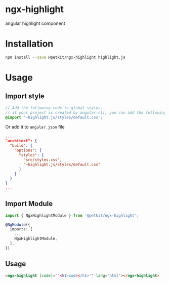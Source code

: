 # ngx-highlight
angular highlight component

# Installation
```bash
npm install --save @petkit/ngx-highlight highlight.js
```

# Usage
## Import style

```scss
// Add the following code to global styles.
// if your project is created by angular-cli, you can add the following code to 'style.scss' in src dir.
@import '~highlight.js/styles/default.css';
```

Or add it to `angular.json` file

```json
...
"architect": {
  "build": {
    "options": {
      "styles": {
        "src/styles.css",
        "~highlight.js/styles/default.css"
      }
    }
  }
}
...
```

## Import Module

```ts
import { NgxHighlightModule } from '@petkit/ngx-highlight';

@NgModule({
  imports: [
    ...
    NgxHighlightModule,
  ],
})
```

## Usage

```html
<ngx-highlight [code]="'<h1>code</h1>'" lang="html"></ngx-highlight>
```


